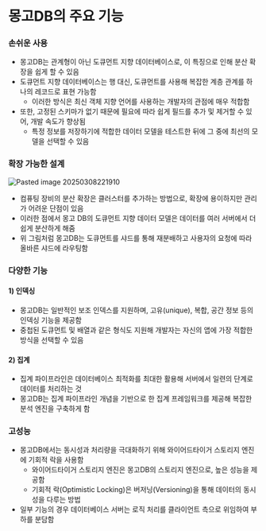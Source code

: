 # 몽고DB의 주요 기능

### 손쉬운 사용

* 몽고DB는 관계형이 아닌 도큐먼트 지향 데이터베이스로, 이 특징으로 인해 분산 확장을 쉽게 할 수 있음
* 도큐먼트 지향 데이터베이스는 행 대신, 도큐먼트를 사용해 복잡한 계층 관계를 하나의 레코드로 표현 가능함
	* 이러한 방식은 최신 객체 지향 언어를 사용하는 개발자의 관점에 매우 적합함
* 또한, 고정된 스키마가 없기 때문에 필요에 따라 쉽게 필드를 추가 및 제거할 수 있어, 개발 속도가 향상됨
	* 특정 정보를 저장하기에 적합한 데이터 모델을 테스트한 뒤에 그 중에 최선의 모델을 선택할 수 있음

### 확장 가능한 설계

![Pasted image 20250308221910](https://github.com/user-attachments/assets/efcb6f37-fc86-4a1b-8b11-43fbf908643d)

* 컴퓨팅 장비의 분산 확장은 클러스터를 추가하는 방법으로, 확장에 용이하지만 관리가 어려운 단점이 있음
* 이러한 점에서 몽고 DB의 도큐먼트 지향 데이터 모델은 데이터를 여러 서버에서 더 쉽게 분산하게 해줌
* 위 그림처럼 몽고DB는 도큐먼트를 샤드를 통해 재분배하고 사용자의 요청에 따라 올바른 샤드에 라우팅함

### 다양한 기능

#### 1) 인덱싱

* 몽고DB는 일반적인 보조 인덱스를 지원하며, 고유(unique), 복합, 공간 정보 등의 인덱싱 기능을 제공함
* 중첩된 도큐먼트 및 배열과 같은 형식도 지원해 개발자는 자신의 앱에 가장 적합한 방식을 선택할 수 있음 

#### 2) 집계

* 집계 파이프라인은 데이터베이스 최적화를 최대한 활용해 서버에서 일련의 단계로 데이터를 처리하는 것
* 몽고DB는 집계 파이프라인 개념을 기반으로 한 집계 프레임워크를 제공해 복잡한 분석 엔진을 구축하게 함

### 고성능

* 몽고DB에서는 동시성과 처리량을 극대화하기 위해 와이어드타이거 스토리지 엔진에 기회적 락을 사용함
	* 와이어드타이거 스토리지 엔진은 몽고DB의 스토리지 엔진으로, 높은 성능을 제공함
	* 기회적 락(Optimistic Locking)은 버저닝(Versioning)을 통해 데이터의 동시성을 다루는 방법
* 일부 기능의 경우 데이터베이스 서버는 로직 처리를 클라이언트 측으로 위임하여 부하를 분담함